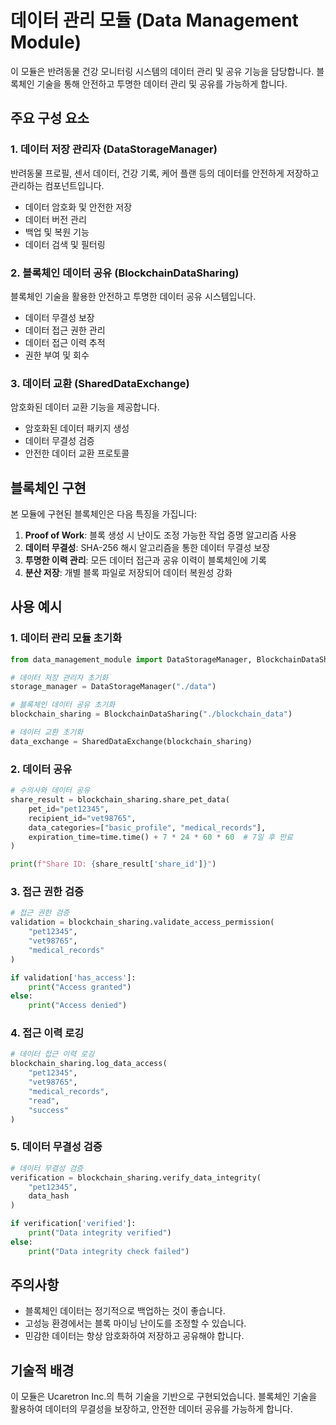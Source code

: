 # 데이터 관리 모듈 (Data Management Module)

이 모듈은 반려동물 건강 모니터링 시스템의 데이터 관리 및 공유 기능을 담당합니다. 블록체인 기술을 통해 안전하고 투명한 데이터 관리 및 공유를 가능하게 합니다.

## 주요 구성 요소

### 1. 데이터 저장 관리자 (DataStorageManager)

반려동물 프로필, 센서 데이터, 건강 기록, 케어 플랜 등의 데이터를 안전하게 저장하고 관리하는 컴포넌트입니다.

- 데이터 암호화 및 안전한 저장
- 데이터 버전 관리
- 백업 및 복원 기능
- 데이터 검색 및 필터링

### 2. 블록체인 데이터 공유 (BlockchainDataSharing)

블록체인 기술을 활용한 안전하고 투명한 데이터 공유 시스템입니다.

- 데이터 무결성 보장
- 데이터 접근 권한 관리
- 데이터 접근 이력 추적
- 권한 부여 및 회수

### 3. 데이터 교환 (SharedDataExchange)

암호화된 데이터 교환 기능을 제공합니다.

- 암호화된 데이터 패키지 생성
- 데이터 무결성 검증
- 안전한 데이터 교환 프로토콜

## 블록체인 구현

본 모듈에 구현된 블록체인은 다음 특징을 가집니다:

1. **Proof of Work**: 블록 생성 시 난이도 조정 가능한 작업 증명 알고리즘 사용
2. **데이터 무결성**: SHA-256 해시 알고리즘을 통한 데이터 무결성 보장
3. **투명한 이력 관리**: 모든 데이터 접근과 공유 이력이 블록체인에 기록
4. **분산 저장**: 개별 블록 파일로 저장되어 데이터 복원성 강화

## 사용 예시

### 1. 데이터 관리 모듈 초기화

```python
from data_management_module import DataStorageManager, BlockchainDataSharing, SharedDataExchange

# 데이터 저장 관리자 초기화
storage_manager = DataStorageManager("./data")

# 블록체인 데이터 공유 초기화
blockchain_sharing = BlockchainDataSharing("./blockchain_data")

# 데이터 교환 초기화
data_exchange = SharedDataExchange(blockchain_sharing)
```

### 2. 데이터 공유

```python
# 수의사와 데이터 공유
share_result = blockchain_sharing.share_pet_data(
    pet_id="pet12345",
    recipient_id="vet98765",
    data_categories=["basic_profile", "medical_records"],
    expiration_time=time.time() + 7 * 24 * 60 * 60  # 7일 후 만료
)

print(f"Share ID: {share_result['share_id']}")
```

### 3. 접근 권한 검증

```python
# 접근 권한 검증
validation = blockchain_sharing.validate_access_permission(
    "pet12345",
    "vet98765",
    "medical_records"
)

if validation['has_access']:
    print("Access granted")
else:
    print("Access denied")
```

### 4. 접근 이력 로깅

```python
# 데이터 접근 이력 로깅
blockchain_sharing.log_data_access(
    "pet12345",
    "vet98765",
    "medical_records",
    "read",
    "success"
)
```

### 5. 데이터 무결성 검증

```python
# 데이터 무결성 검증
verification = blockchain_sharing.verify_data_integrity(
    "pet12345",
    data_hash
)

if verification['verified']:
    print("Data integrity verified")
else:
    print("Data integrity check failed")
```

## 주의사항

- 블록체인 데이터는 정기적으로 백업하는 것이 좋습니다.
- 고성능 환경에서는 블록 마이닝 난이도를 조정할 수 있습니다.
- 민감한 데이터는 항상 암호화하여 저장하고 공유해야 합니다.

## 기술적 배경

이 모듈은 Ucaretron Inc.의 특허 기술을 기반으로 구현되었습니다. 블록체인 기술을 활용하여 데이터의 무결성을 보장하고, 안전한 데이터 공유를 가능하게 합니다.
